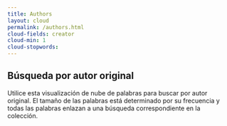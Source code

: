 ```yaml
---
title: Authors
layout: cloud
permalink: /authors.html
cloud-fields: creator
cloud-min: 1
cloud-stopwords:
---
```


## Búsqueda por autor original

Utilice esta visualización de nube de palabras para buscar por autor original. El tamaño de las palabras está determinado por su frecuencia y todas las palabras enlazan a una búsqueda correspondiente en la colección.

